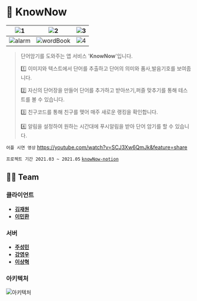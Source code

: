 # 📝 KnowNow

![1](https://user-images.githubusercontent.com/55980680/123798069-ceb44180-d921-11eb-9956-381583df46d0.png)  |   ![2](https://user-images.githubusercontent.com/55980680/123798074-cf4cd800-d921-11eb-9c65-eaf9456cff3a.png) | ![3](https://user-images.githubusercontent.com/55980680/123798077-cfe56e80-d921-11eb-97ce-7ddecd18cd97.png) |
:-------------------------:|:-------------------------:|:-------------------------:
![alarm](https://user-images.githubusercontent.com/55980680/123798060-cd831480-d921-11eb-9f3e-7ea0bfba6bd4.png)  |   ![wordBook](https://user-images.githubusercontent.com/55980680/123798081-cfe56e80-d921-11eb-9fae-a35b41ff9b4d.png) | ![4](https://user-images.githubusercontent.com/55980680/123798050-ca882400-d921-11eb-9315-9e22ccc0e59b.png) 

> 단어암기를 도와주는 앱 서비스 '**KnowNow**'입니다.
>
> 1️⃣ 이미지와 텍스트에서 단어를 추출하고 단어의 의미와 품사,발음기호를 보여줍니다.
>
> 2️⃣ 자신의 단어장을 만들어 단어를 추가하고 받아쓰기,퍼즐 맞추기를 통해 테스트를 볼 수 있습니다.
>
> 3️⃣ 친구코드를 통해 친구를 맺어 매주 새로운 랭킹을 확인합니다.
>
> 4️⃣ 알림을 설정하여 원하는 시간대에 푸시알림을 받아 단어 암기를 할 수 있습니다.

`어플 시연 영상`
https://youtube.com/watch?v=SCJ3Xw6QmJk&feature=share

`프로젝트 기간 2021.03 ~ 2021.05`
[`knowNow-notion`](https://www.notion.so/knowNow-7b40919b365e4356bf1960409f26215a)


## 👩‍💻 Team

### 클라이언트

- **[김재원](https://github.com/ashwon12)** 
- **[이민환](https://github.com/minhvvan)** 


### 서버
- **[주성민](https://github.com/god9599)** 
- **[강영우](https://github.com/rdd9223)** 
- **[이상혁](https://github.com/ksshlee)** 


### 아키텍처
![아키텍처](https://user-images.githubusercontent.com/55980680/123812194-da5a3500-d92e-11eb-805a-759b262a7fd0.png)
